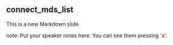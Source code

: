 ##  connect_mds_list

This is a new Markdown slide

note:
    Put your speaker notes here.
    You can see them pressing 's'.
